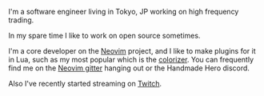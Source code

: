 I'm a software engineer living in Tokyo, JP working on high frequency trading.

In my spare time I like to work on open source sometimes.

I'm a core developer on the [Neovim](https://github.com/neovim/neovim) project, and I like to make plugins for it
in Lua, such as my most popular which is the [colorizer](https://github.com/norcalli/nvim-colorizer.lua). You
can frequently find me on the [Neovim gitter](https://gitter.im/neovim/neovim) hanging out or the Handmade
Hero discord.

Also I've recently started streaming on [Twitch](https://twitch.tv/ashkankiani).
